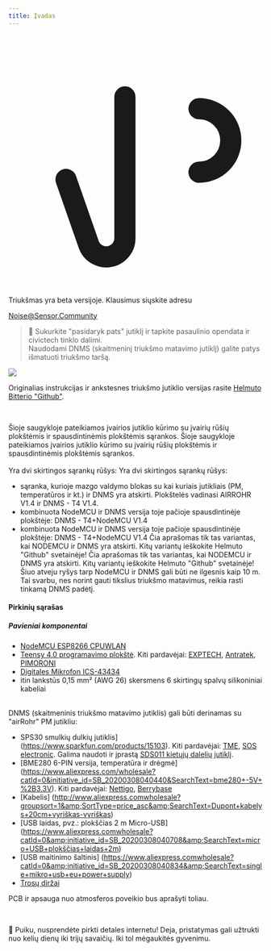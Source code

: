 ```yaml
---
title: Įvadas
---
```


  <div class="max-w-screen-xl mx-auto pb-5">
    <div class="p-2 rounded-lg bg-indigo-100 shadow-lg sm:p-3">
    <div class="flex items-center">
          <span class="p-2 rounded-lg bg-indigo-500">
            <svg class="h-8 w-8 text-white" fill="none" viewBox="0 0 24 24" stroke="currentColor">
              <path stroke-linecap="round" stroke-linejoin="round" stroke-width="2" d="M11 5.882V19.24a1.76 1.76 0 01-3.417.592l-2.147-6.15M18 13a3 3 0 100-6M5. 436 13.683A4.001 4.001 0 017 6h1.832c4.1 0 7.625-1.234 9.168-3v14c-1.543-1.766-5.067-3-9.168-3H7a3.988 3.988 0 01-1.564-.317z" >
            </svg>
          </span>
        <div class="flex-wrap flex">
          <p class="pt-1 text-indigo-700 font-medium">
              Triukšmas yra beta versijoje. Klausimus siųskite adresu<p>
        <a href="mailto:Noise@Sensor.Community" class="ml-1 font-medium underline text-white hover:text-yellow-600">
                Noise@Sensor.Community</a>
        </div>
    </div>
  </div>
</div>


> 🚧 Sukurkite "pasidaryk pats" jutiklį ir tapkite pasaulinio opendata ir civictech tinklo dalimi. <br> Naudodami DNMS (skaitmeninį triukšmo matavimo jutiklį) galite patys išmatuoti triukšmo taršą.

  <img src="../docs/dnms/dnms-noise-measuring-sensor-kit.jpg" style="display: block; margin: 1em 0" loading="lazy"/>


Originalias instrukcijas ir ankstesnes triukšmo jutiklio versijas rasite [Helmuto Bitterio "Github"](https://github.com/hbitter/DNMS/tree/master/Manual).

<br>

Šioje saugykloje pateikiamos įvairios jutiklio kūrimo su įvairių rūšių plokštėmis ir spausdintinėmis plokštėmis sąrankos.
Šioje saugykloje pateikiamos įvairios jutiklio kūrimo su įvairių rūšių plokštėmis ir spausdintinėmis plokštėmis sąrankos.
 <br>
 <br>
 Yra dvi skirtingos sąrankų rūšys:
 Yra dvi skirtingos sąrankų rūšys:
* sąranka, kurioje mazgo valdymo blokas su kai kuriais jutikliais (PM, temperatūros ir kt.) ir DNMS yra atskirti. Plokštelės vadinasi AIRROHR V1.4 ir DNMS - T4 V1.4.
* kombinuota NodeMCU ir DNMS versija toje pačioje spausdintinėje plokštėje: DNMS - T4+NodeMCU V1.4
* kombinuota NodeMCU ir DNMS versija toje pačioje spausdintinėje plokštėje: DNMS - T4+NodeMCU V1.4
 Čia aprašomas tik tas variantas, kai NODEMCU ir DNMS yra atskirti. Kitų variantų ieškokite Helmuto "Github" svetainėje!
 Čia aprašomas tik tas variantas, kai NODEMCU ir DNMS yra atskirti. Kitų variantų ieškokite Helmuto "Github" svetainėje!
  Šiuo atveju ryšys tarp NodeMCU ir DNMS gali būti ne ilgesnis kaip 10 m. Tai svarbu, nes norint gauti tikslius triukšmo matavimus, reikia rasti tinkamą DNMS padėtį.

#### Pirkinių sąrašas

##### Pavieniai komponentai
* [NodeMCU ESP8266 CPUWLAN](https://www.aliexpress.com/wholesale?groupsort=1&SortType=price_asc&SearchText=nodemcu+v3+esp8266+ch340)
* [Teensy 4.0 programavimo plokštė](https://www.pjrc.com/store/teensy40.html). Kiti pardavėjai: [EXPTECH](https://www.exp-tech.de/plattformen/teensy/9596/teensy-4.0-development-board), [Antratek](https://www.antratek.de/teensy-4-0), [PIMORONI](https://shop.pimoroni.com/products/teensy-4-0-development-board)
* [Digitales Mikrofon ICS-43434](https://www.tindie.com/products/onehorse/ics43434-i2s-digital-microphone/)
* itin lankstūs 0,15 mm² (AWG 26) skersmens 6 skirtingų spalvų silikoniniai kabeliai
<br>
DNMS (skaitmeninis triukšmo matavimo jutiklis) gali būti derinamas su "airRohr" PM jutikliu:

* SPS30 smulkių dulkių jutiklis] (https://www.sparkfun.com/products/15103). Kiti pardavėjai: [TME](https://www.tme.eu/de/details/sps30/gassensoren/sensirion/1-101638-10/?brutto=1), [SOS electronic](https://www.soselectronic.de/products/sensirion/sps30-2-304234). Galima naudoti ir įprastą [SDS011 kietųjų dalelių jutiklį](https://de.aliexpress.com/wholesale?catId=0&initiative_id=AS_20200813122806&SearchText=sds011).
* [BME280 6-PIN versija, temperatūra ir drėgmė] (https://www.aliexpress.com/wholesale?catId=0&initiative_id=SB_20200308040440&SearchText=bme280+-5V+%2B3.3V). Kiti pardavėjai: [Nettigo](https://nettigo.eu/products/module-pressure-humidity-and-temperature-sensor-bosch-bme280), [Berrybase](https://www.berrybase.de/bauelemente/sensoren-module/feuchtigkeit/bme680-breakout-board-4in1-sensor-f-252-r-temperatur-luftfeuchtigkeit-luftdruck-und-luftg-252-t)
* [Kabelis] (http://www.aliexpress.comwholesale?groupsort=1&amp;SortType=price_asc&amp;SearchText=Dupont+kabelys+20cm+vyriškas-vyriškas)
* [USB laidas, pvz.: plokščias 2 m Micro-USB] (https://www.aliexpress.comwholesale?catId=0&amp;initiative_id=SB_20200308040708&amp;SearchText=micro+USB+plokščias+laidas+2m)
* [USB maitinimo šaltinis] (https://www.aliexpress.comwholesale?catId=0&amp;initiative_id=SB_20200308040834&amp;SearchText=single+mikro+usb+eu+power+supply)
* [Trosų diržai](https://www.aliexpress.comwholesale?catId=0&amp;initiative_id=SB_20200308040852&amp;SearchText=cable+diržai)

PCB ir apsauga nuo atmosferos poveikio bus aprašyti toliau.

<br>

🙌 Puiku, nusprendėte pirkti detales internetu!
Deja, pristatymas gali užtrukti nuo kelių dienų iki trijų savaičių.
Iki tol mėgaukitės gyvenimu️.
